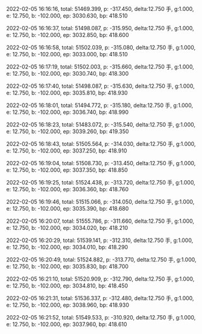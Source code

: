 2022-02-05 16:16:16, total: 51469.399, p: -317.450, delta:12.750 手, g:1.000, e: 12.750, b: -102.000, ep: 3030.630, bp: 418.510

2022-02-05 16:16:37, total: 51498.087, p: -315.950, delta:12.750 手, g:1.000, e: 12.750, b: -102.000, ep: 3032.850, bp: 418.600

2022-02-05 16:16:58, total: 51502.039, p: -315.080, delta:12.750 手, g:1.000, e: 12.750, b: -102.000, ep: 3033.000, bp: 418.510

2022-02-05 16:17:19, total: 51502.003, p: -315.660, delta:12.750 手, g:1.000, e: 12.750, b: -102.000, ep: 3030.740, bp: 418.300

2022-02-05 16:17:40, total: 51498.087, p: -315.630, delta:12.750 手, g:1.000, e: 12.750, b: -102.000, ep: 3035.810, bp: 418.930

2022-02-05 16:18:01, total: 51494.772, p: -315.180, delta:12.750 手, g:1.000, e: 12.750, b: -102.000, ep: 3036.740, bp: 418.990

2022-02-05 16:18:23, total: 51483.072, p: -315.540, delta:12.750 手, g:1.000, e: 12.750, b: -102.000, ep: 3039.260, bp: 419.350

2022-02-05 16:18:43, total: 51505.564, p: -314.030, delta:12.750 手, g:1.000, e: 12.750, b: -102.000, ep: 3037.250, bp: 418.910

2022-02-05 16:19:04, total: 51508.730, p: -313.450, delta:12.750 手, g:1.000, e: 12.750, b: -102.000, ep: 3037.350, bp: 418.850

2022-02-05 16:19:25, total: 51524.438, p: -313.720, delta:12.750 手, g:1.000, e: 12.750, b: -102.000, ep: 3036.360, bp: 418.760

2022-02-05 16:19:46, total: 51515.066, p: -314.050, delta:12.750 手, g:1.000, e: 12.750, b: -102.000, ep: 3035.390, bp: 418.680

2022-02-05 16:20:07, total: 51555.786, p: -311.660, delta:12.750 手, g:1.000, e: 12.750, b: -102.000, ep: 3034.020, bp: 418.210

2022-02-05 16:20:29, total: 51539.141, p: -312.310, delta:12.750 手, g:1.000, e: 12.750, b: -102.000, ep: 3034.010, bp: 418.290

2022-02-05 16:20:49, total: 51524.882, p: -313.770, delta:12.750 手, g:1.000, e: 12.750, b: -102.000, ep: 3035.830, bp: 418.700

2022-02-05 16:21:10, total: 51520.909, p: -312.790, delta:12.750 手, g:1.000, e: 12.750, b: -102.000, ep: 3034.810, bp: 418.450

2022-02-05 16:21:31, total: 51536.337, p: -312.480, delta:12.750 手, g:1.000, e: 12.750, b: -102.000, ep: 3038.960, bp: 418.930

2022-02-05 16:21:52, total: 51549.533, p: -310.920, delta:12.750 手, g:1.000, e: 12.750, b: -102.000, ep: 3037.960, bp: 418.610